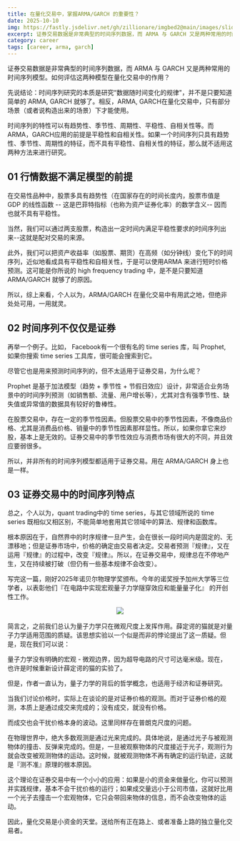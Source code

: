 ```yaml
---
title: 在量化交易中，掌握ARMA/GARCH 的重要性？
date: 2025-10-10
img: https://fastly.jsdelivr.net/gh/zillionare/imgbed2@main/images/slidev/landscape/bakery/10.jpg
excerpt: 证券交易数据是非常典型的时间序列数据，而 ARMA 与 GARCH 又是两种常用的时间序列模型。如何评估这两种模型在量化交易中的作用？
category: career
tags: [career, arma, garch]
---
```


证券交易数据是非常典型的时间序列数据，而 ARMA 与 GARCH 又是两种常用的时间序列模型。如何评估这两种模型在量化交易中的作用？

先说结论：时间序列研究的本质是研究“数据随时间变化的规律"，并不是只要知道简单的 ARMA, GARCH 就够了。相反，ARMA, GARCH在量化交易中，只有部分场景（或者说构造出来的场景）下才能使用。

时间序列的特性可以有趋势性、季节性、周期性、平稳性、自相关性等。而 ARMA，GARCH应用的前提是平稳性和自相关性。如果一个时间序列只具有趋势性、季节性、周期性的特征，而不具有平稳性、自相关性的特征，那么就不适用这两种方法来进行研究。

## 01 行情数据不满足模型的前提

在交易性品种中，股票多具有趋势性（在国家存在的时间长度内，股票市值是GDP 的线性函数 -- 这是巴菲特指标（也称为资产证券化率）的数学含义-- 因而也就不具有平稳性。

当然，我们可以通过两支股票，构造出一定时间内满足平稳性要求的时间序列出来--这就是配对交易的来源。

此外，我们可以把资产收益率（如股票、期货）在高频（如分钟线）变化下的时间序列，近似地看成具有平稳性和自相关性，于是可以使用ARMA 来进行短时价格预测。这可能是你所说的 high frequency trading 中，是不是只要知道 ARMA/GARCH 就够了的原因。

所以，综上来看，个人以为，ARMA/GARCH 在量化交易中有用武之地，但绝非处处可用，一用就灵。

## 02 时间序列不仅仅是证券

再举一个例子。比如， Facebook有一个很有名的 time series 库，叫 Prophet, 如果你搜索 time series 工具库，很可能会搜索到它。

尽管它也是用来预测时间序列的，但不太适用于证券交易，为什么呢？

Prophet 是基于加法模型（趋势 + 季节性 + 节假日效应）设计，非常适合业务场景中的时间序列预测（如销售额、流量、用户增长等），尤其对含有强季节性、缺失值或异常值的数据具有较好的鲁棒性。

在股票交易中，存在一定的季节性因素。但股票交易中的季节性因素，不像商品价格、尤其是消费品价格、销量中的季节性因素那样显性。所以，如果你拿它来炒股，基本上是无效的。证券交易中的季节性效应与消费市场有很大的不同，并且效应要弱很多。

所以，并非所有的时间序列模型都适用于证券交易。用在 ARMA/GARCH 身上也是一样。

## 03 证券交易中的时间序列特点

总之，个人以为，quant trading中的 time series，与其它领域所说的 time series 既相似又相区别，不能简单地套用其它领域中的算法、规律和函数库。

根本原因在于，自然界中的时序规律一旦产生，会在很长一段时间内是固定的、无漂移地；但是证券市场中，价格的确定由交易者决定。交易者预测『规律』，又在运用『规律』的过程中，改变『规律』。所以，在证券交易中，规律总在不停地产生，又在持续被打破（但仍有一些基本规律不会改变）。

写完这一篇，刚好2025年诺贝尔物理学奖颁布。今年的诺奖授予加州大学等三位学者，以表彰他们『在电路中实现宏观量子力学隧穿效应和能量量子化』 的开创性工作。

<div style='width:66%;text-align:center;margin: 0 auto 1rem'>
<img src='https://fastly.jsdelivr.net/gh/zillionare/imgbed2@main//images/2025/10/20251009230959.png'>
<span style='font-size:0.8em;display:inline-block;width:100%;text-align:center;color:grey'></span>
</div>

简言之，之前我们总认为量子力学只在微观尺度上发挥作用。薛定谔的猫就是对量子力学适用范围的质疑。该思想实验以一个似是而非的悖论提出了这一质疑。但是，现在我们可以说：

量子力学没有明确的宏观 - 微观边界，因为超导电路的尺寸可达毫米级。现在，也许是时候重新设计薛定谔的猫的实验了。

但是，作者一直认为，量子力学的背后的哲学概念，也适用于经济和证券研究。

当我们讨论价格时，实际上在谈论的是对证券价格的观测。而对于证券价格的观测，本质上是通过成交来完成的；没有成交，就没有价格。

而成交也会干扰价格本身的波动。这里同样存在普朗克尺度的问题。

在物理世界中，绝大多数观测是通过光来完成的。具体地说，是通过光子与被观测物体的撞击、反弹来完成的。但是，一旦被观察物体的尺度接近于光子，观测行为就会改变被观测物体的运动。这时候，就被观测物体不再有确定的运行轨迹，这就是『测不准』原理的根本原因。

这个理论在证券交易中有一个小小的应用：如果是小的资金来做量化，你可以预测并实践规律，基本不会干扰价格的运行；如果成交量远小于公司市值，这就好比用一个光子去撞击一个宏观物体，它只会带回来物体的信息，而不会改变物体的运动。

因此，量化交易是小资金的天堂。送给所有正在路上、或者准备上路的独立量化交易者。
